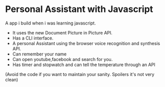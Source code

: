 # Personal Assistant with Javascript

A app i build when i was learning javascript.

- It uses the new Document Picture in Picture API.
- Has a CLI interface.
- A personal Assistant using the browser voice recognition and synthesis API.
- Can remember your name
- Can open youtube,facebook and search for you.
- Has timer and stopwatch and can tell the temperature through an API

(Avoid the code if you want to maintain your sanity. Spoilers it's not very clean)

